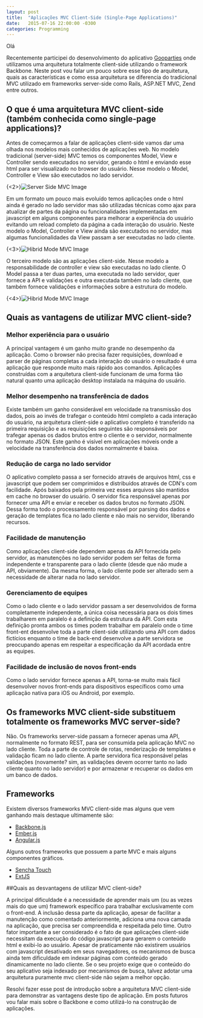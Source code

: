 ```yaml
---
layout: post
title:  "Aplicações MVC Client-Side (Single-Page Applications)"
date:   2015-07-16 22:00:00 -0300
categories: Programming
---
```

Olá

Recentemente participei do desenvolvimento do aplicativo [Gooparties](http://gooparties.com) onde utilizamos uma arquitetura totalmente client-side utilizando o framework Backbone. Neste post vou falar um pouco sobre esse tipo de arquitetura, quais as características e como essa arquitetura se diferencia do tradicional MVC utilizado em frameworks server-side como Rails, ASP.NET MVC, Zend entre outros.

## O que é uma arquitetura MVC client-side (também conhecida como single-page applications)?

Antes de começarmos a falar de aplicações client-side vamos dar uma olhada nos modelos mais conhecidos de aplicações web.
No modelo tradicional (server-side) MVC temos os componentes Model, View e Controller sendo executados no servidor, gerando o html e enviando esse html para ser visualizado no browser do usuário. Nesse modelo o Model, Controller e View são executados no lado servidor.



{<2>}![Server Side MVC Image](https://dl.dropboxusercontent.com/u/148071/blog/posts/mvc/server_side_mvc.png)

Em um formato um pouco mais evoluído temos aplicações onde o html ainda é gerado no lado servidor mas são utilizadas técnicas como ajax para atualizar de partes da página ou funcionalidades implementadas em javascript em alguns componentes para melhorar a experiência do usuário evitando um reload completo da página a cada interação do usuário. Neste modelo o Model, Controller e View ainda são executados no servidor, mas algumas funcionalidades da View passam a ser executadas no lado cliente.

{<3>}![Hibrid Mode MVC Image](https://dl.dropboxusercontent.com/u/148071/blog/posts/mvc/hibrid_mode_mvc.png)

O terceiro modelo são as aplicações client-side. Nesse modelo a responsabilidade de controller e view são executadas no lado cliente. O Model passa a ter duas partes, uma executada no lado servidor, quer fornece a API e validações e outra executada também no lado cliente, que também fornece validações e informações sobre a estrutura do modelo.

{<4>}![Hibrid Mode MVC Image](https://dl.dropboxusercontent.com/u/148071/blog/posts/mvc/client_side_mvc.png)

## Quais as vantagens de utilizar MVC client-side?


### Melhor experiência para o usuário
A principal vantagem é um ganho muito grande no desempenho da aplicação. Como o browser não precisa fazer requisições, download e parser de páginas completas a cada interação do usuário o resultado é uma aplicação que responde muito mais rápido aos comandos. Aplicações construídas com a arquitetura client-side funcionam de uma forma tão natural quanto uma aplicação desktop instalada na máquina do usuário. 

### Melhor desempenho na transferência de dados  
Existe também um ganho considerável em velocidade na transmissão dos dados, pois ao invés de trafegar o conteúdo html completo a cada interação do usuário, na arquitetura client-side o aplicativo completo é transferido na primeira requisição e as requisições seguintes são responsáveis por trafegar apenas os dados brutos entre o cliente e o servidor, normalmente no formato JSON. Este ganho é visível em aplicações móveis onde a velocidade na transferência dos dados normalmente é baixa. 

### Redução de carga no lado servidor
O aplicativo completo passa a ser fornecido através de arquivos html, css e javascript que podem ser comprimidos e distribuídos através de CDN's com facilidade. Após baixados pela primeira vez esses arquivos são mantidos em cache no browser do usuário. O servidor fica responsável apenas por fornecer uma API e enviar e receber os dados brutos no formato JSON. Dessa forma todo o processamento responsável por parsing dos dados e geração de templates fica no lado cliente e não mais no servidor, liberando recursos. 

### Facilidade de manutenção
Como aplicações client-side dependem apenas da API fornecida pelo servidor, as manutenções no lado servidor podem ser feitas de forma independente e transparente para o lado cliente (desde que não mude a API, obviamente). Da mesma forma, o lado cliente pode ser alterado sem a necessidade de alterar nada no lado servidor.

### Gerenciamento de equipes
Como o lado cliente e o lado servidor passam a ser desenvolvidos de forma completamente independente, a única coisa necessária para os dois times trabalharem em paralelo é a definição da estrutura da API. Com esta definição pronta ambos os times podem trabalhar em paralelo onde o time front-ent desenvolve toda a parte client-side utilizando uma API com dados fictícios enquanto o time de back-end desenvolve a parte servidora se preocupando apenas em respeitar a especificação da API acordada entre as equipes.

### Facilidade de inclusão de novos front-ends
Como o lado servidor fornece apenas a API, torna-se muito mais fácil desenvolver novos front-ends para dispositivos específicos como uma aplicação nativa para iOS ou Android, por exemplo.


## Os frameworks MVC client-side substituem totalmente os frameworks MVC server-side?

Não. Os frameworks server-side passam a fornecer apenas uma API, normalmente no formato REST, para ser consumida pela aplicação MVC no lado cliente. Toda a parte de controle de rotas, renderização de templates e validação ficam no lado cliente. A parte servidora fica responsável pelas validações (novamente? sim, as validações devem ocorrer tanto no lado cliente quanto no lado servidor) e por armazenar e recuperar os dados em um banco de dados.


## Frameworks

Existem diversos frameworks MVC client-side mas alguns que vem ganhando mais destaque ultimamente são:

- [Backbone.js](http://backbonejs.org/)
- [Ember.js](http://emberjs.com/)
- [Angular.js](angularjs.org)

Alguns outros frameworks que possuem a parte MVC e mais alguns componentes gráficos.

- [Sencha Touch](http://www.sencha.com/products/touch)
- [ExtJS](http://www.sencha.com/products/extjs)

##Quais as desvantagens de utilizar MVC client-side?

A principal dificuldade é a necessidade de aprender mais um (ou as vezes mais do que um) framework específico para trabalhar exclusivamente com o front-end. A inclusão dessa parte da aplicação, apesar de facilitar a manutenção como comentado anteriormente, adiciona uma nova camada na aplicação, que precisa ser compreendida e respeitada pelo time. 
Outro fator importante a ser considerado é o fato de que aplicações client-side necessitam da execução do código javascript para gerarem o conteúdo html e exibi-lo ao usuário. Apesar de praticamente não existirem usuários com javascript desativado em seus navegadores, os mecanismos de busca ainda tem dificuldade em indexar páginas com conteúdo gerado dinamicamente no lado cliente. Se o seu projeto exige que o conteúdo do seu aplicativo seja indexado por mecanismos de busca, talvez adotar uma arquitetura puramente mvc client-side não sejam a melhor opção.

Resolvi fazer esse post de introdução sobre a arquitetura MVC client-side para demonstrar as vantagens deste tipo de aplicação. Em posts futuros vou falar mais sobre o Backbone e como utilizá-lo na construção de aplicações.